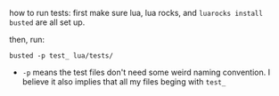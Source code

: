how to run tests:
first make sure lua, lua rocks, and `luarocks install busted` are all set up. 

then, run:
```
busted -p test_ lua/tests/
```
  - `-p` means the test files don't need some weird naming convention.  I believe it also implies that all my files beging with `test_`


